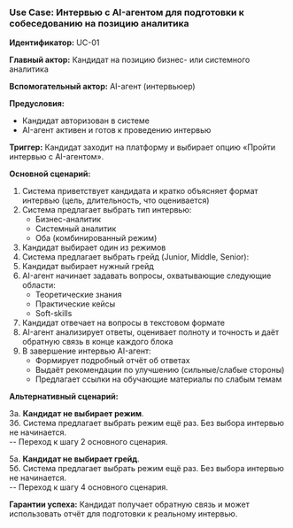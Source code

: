 ### Use Case: Интервью с AI-агентом для подготовки к собеседованию на позицию аналитика
**Идентификатор:** UC-01

**Главный актор:** Кандидат на позицию бизнес- или системного аналитика

**Вспомогательный актор:** AI-агент (интервьюер)

**Предусловия:**
- Кандидат авторизован в системе
- AI-агент активен и готов к проведению интервью

**Триггер:** Кандидат заходит на платформу и выбирает опцию «Пройти интервью с AI-агентом».   

**Основной сценарий:**  
1. Система приветствует кандидата и кратко объясняет формат интервью (цель, длительность, что оценивается)
2. Система предлагает выбрать тип интервью:
    - Бизнес-аналитик
    - Системный аналитик
    - Оба (комбинированный режим)
3. Кандидат выбирает один из режимов
4. Система предлагает выбрать грейд  (Junior, Middle, Senior):
5. Кандидат выбирает нужный грейд
6. AI-агент начинает задавать вопросы, охватывающие следующие области:
    - Теоретические знания
    - Практические кейсы 
    - Soft-skills
7. Кандидат отвечает на вопросы в текстовом формате
8. AI-агент анализирует ответы, оценивает полноту и точность и даёт обратную связь в конце каждого блока
9. В завершение интервью AI-агент:
    - Формирует подробный отчёт об ответах
    - Выдаёт рекомендации по улучшению (сильные/слабые стороны)
    - Предлагает ссылки на обучающие материалы по слабым темам

**Альтернативный сценарий:**  

3a. **Кандидат не выбирает режим**.   
3б. Система предлагает выбрать режим ещё раз. Без выбора интервью не начинается.   
-- Переход к шагу 2 основного сценария.

5a. **Кандидат не выбирает грейд**.  
5б. Система предлагает выбрать режим ещё раз. Без выбора интервью не начинается.   
-- Переход к шагу 4 основного сценария.

**Гарантии успеха:** Кандидат получает обратную связь и может использовать отчёт для подготовки к реальному интервью.


